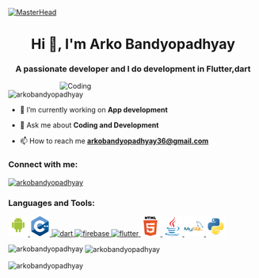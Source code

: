 [![MasterHead](https://encrypted-tbn0.gstatic.com/images?q=tbn:ANd9GcThFu33BMQywQKaeS5DE-JmEUxclakU83ZXjw&usqp=CAU)](https://arkobandyopadhyay.io)
<h1 align="center">Hi 👋, I'm Arko Bandyopadhyay</h1>
<h3 align="center">A passionate developer and I do development in Flutter,dart</h3>
<img align="right" alt="Coding" width="400" src="https://camo.githubusercontent.com/5ddf73ad3a205111cf8c686f687fc216c2946a75005718c8da5b837ad9de78c9/68747470733a2f2f7468756d62732e6766796361742e636f6d2f4576696c4e657874446576696c666973682d736d616c6c2e676966">

<p align="left"> <img src="https://komarev.com/ghpvc/?username=arkobandyopadhyay&label=Profile%20views&color=0e75b6&style=flat" alt="arkobandyopadhyay" /> </p>

- 🔭 I’m currently working on **App development**

- 💬 Ask me about **Coding and Development**

- 📫 How to reach me **arkobandyopadhyay36@gmail.com**

<h3 align="left">Connect with me:</h3>
<p align="left">
<a href="https://linkedin.com/in/arkobandyopadhyay" target="blank"><img align="center" src="https://raw.githubusercontent.com/rahuldkjain/github-profile-readme-generator/master/src/images/icons/Social/linked-in-alt.svg" alt="arkobandyopadhyay" height="30" width="40" /></a>
</p>

<h3 align="left">Languages and Tools:</h3>
<p align="left"> <a href="https://developer.android.com" target="_blank" rel="noreferrer"> <img src="https://raw.githubusercontent.com/devicons/devicon/master/icons/android/android-original-wordmark.svg" alt="android" width="40" height="40"/> </a> <a href="https://www.w3schools.com/cpp/" target="_blank" rel="noreferrer"> <img src="https://raw.githubusercontent.com/devicons/devicon/master/icons/cplusplus/cplusplus-original.svg" alt="cplusplus" width="40" height="40"/> </a> <a href="https://dart.dev" target="_blank" rel="noreferrer"> <img src="https://www.vectorlogo.zone/logos/dartlang/dartlang-icon.svg" alt="dart" width="40" height="40"/> </a> <a href="https://firebase.google.com/" target="_blank" rel="noreferrer"> <img src="https://www.vectorlogo.zone/logos/firebase/firebase-icon.svg" alt="firebase" width="40" height="40"/> </a> <a href="https://flutter.dev" target="_blank" rel="noreferrer"> <img src="https://www.vectorlogo.zone/logos/flutterio/flutterio-icon.svg" alt="flutter" width="40" height="40"/> </a> <a href="https://www.w3.org/html/" target="_blank" rel="noreferrer"> <img src="https://raw.githubusercontent.com/devicons/devicon/master/icons/html5/html5-original-wordmark.svg" alt="html5" width="40" height="40"/> </a> <a href="https://www.java.com" target="_blank" rel="noreferrer"> <img src="https://raw.githubusercontent.com/devicons/devicon/master/icons/java/java-original.svg" alt="java" width="40" height="40"/> </a> <a href="https://www.mysql.com/" target="_blank" rel="noreferrer"> <img src="https://raw.githubusercontent.com/devicons/devicon/master/icons/mysql/mysql-original-wordmark.svg" alt="mysql" width="40" height="40"/> </a> <a href="https://www.python.org" target="_blank" rel="noreferrer"> <img src="https://raw.githubusercontent.com/devicons/devicon/master/icons/python/python-original.svg" alt="python" width="40" height="40"/> </a> </p>

<p><img align="left" src="https://github-readme-stats.vercel.app/api/top-langs?username=arkobandyopadhyay&show_icons=true&locale=en&layout=compact" alt="arkobandyopadhyay" /></p>

<p>&nbsp;<img align="center" src="https://github-readme-stats.vercel.app/api?username=arkobandyopadhyay&show_icons=true&locale=en" alt="arkobandyopadhyay" /></p>

<p><img align="center" src="https://github-readme-streak-stats.herokuapp.com/?user=arkobandyopadhyay&" alt="arkobandyopadhyay" /></p>
